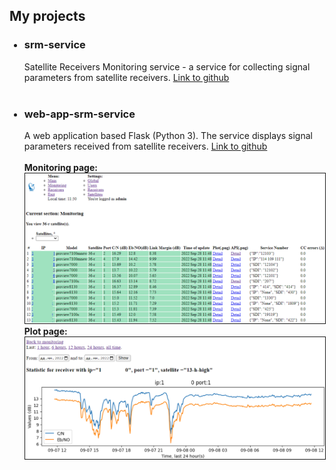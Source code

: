 <h2>My projects</h2>
<ul>
<h3><li>srm-service</li></h3>

Satellite Receivers Monitoring service - a service for collecting signal parameters from satellite receivers.
<a href="https://github.com/dmshch/srm-service">Link to github</a>
<br>
<br>
<h3><li>web-app-srm-service</li></h3>

A web application based Flask (Python 3). The service displays signal parameters received from satellite receivers. 
<a href="https://github.com/dmshch/web-app-srm-service">Link to github</a>
<br>
<br>
<b>Monitoring page:</b>
<a href="https://github.com/dmshch/dmshch.github.io/blob/main/screen/monitoring.PNG?raw=true"><img border="1" src="https://github.com/dmshch/dmshch.github.io/blob/main/screen/monitoring.PNG?raw=true" alt="Monitoring page"></a>
<br>
<b>Plot page:</b>
<img border="1" src="https://github.com/dmshch/dmshch.github.io/blob/main/screen/plot.PNG?raw=true" alt="Plot page">
</ul>
